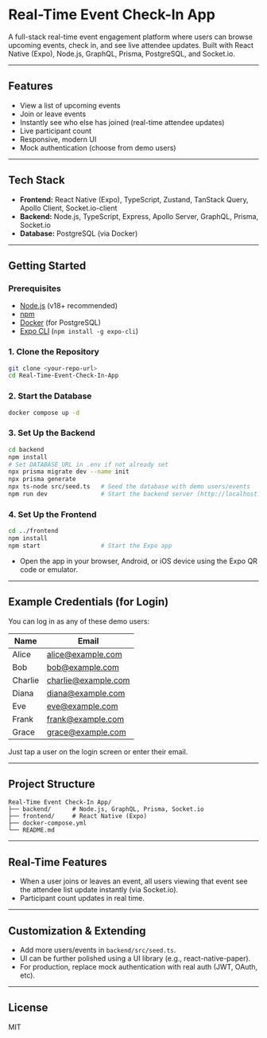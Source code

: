 # Real-Time Event Check-In App

A full-stack real-time event engagement platform where users can browse upcoming events, check in, and see live attendee updates. Built with React Native (Expo), Node.js, GraphQL, Prisma, PostgreSQL, and Socket.io.

---

## Features
- View a list of upcoming events
- Join or leave events
- Instantly see who else has joined (real-time attendee updates)
- Live participant count
- Responsive, modern UI
- Mock authentication (choose from demo users)

---

## Tech Stack
- **Frontend:** React Native (Expo), TypeScript, Zustand, TanStack Query, Apollo Client, Socket.io-client
- **Backend:** Node.js, TypeScript, Express, Apollo Server, GraphQL, Prisma, Socket.io
- **Database:** PostgreSQL (via Docker)

---

## Getting Started

### Prerequisites
- [Node.js](https://nodejs.org/) (v18+ recommended)
- [npm](https://www.npmjs.com/)
- [Docker](https://www.docker.com/) (for PostgreSQL)
- [Expo CLI](https://docs.expo.dev/get-started/installation/) (`npm install -g expo-cli`)

### 1. Clone the Repository
```sh
git clone <your-repo-url>
cd Real-Time-Event-Check-In-App
```

### 2. Start the Database
```sh
docker compose up -d
```

### 3. Set Up the Backend
```sh
cd backend
npm install
# Set DATABASE_URL in .env if not already set
npx prisma migrate dev --name init
npx prisma generate
npx ts-node src/seed.ts   # Seed the database with demo users/events
npm run dev               # Start the backend server (http://localhost:4000/graphql)
```

### 4. Set Up the Frontend
```sh
cd ../frontend
npm install
npm start                 # Start the Expo app
```
- Open the app in your browser, Android, or iOS device using the Expo QR code or emulator.

---

## Example Credentials (for Login)
You can log in as any of these demo users:

| Name    | Email                |
|---------|----------------------|
| Alice   | alice@example.com    |
| Bob     | bob@example.com      |
| Charlie | charlie@example.com  |
| Diana   | diana@example.com    |
| Eve     | eve@example.com      |
| Frank   | frank@example.com    |
| Grace   | grace@example.com    |

Just tap a user on the login screen or enter their email.

---

## Project Structure
```
Real-Time Event Check-In App/
├── backend/      # Node.js, GraphQL, Prisma, Socket.io
├── frontend/     # React Native (Expo)
├── docker-compose.yml
└── README.md
```

---

## Real-Time Features
- When a user joins or leaves an event, all users viewing that event see the attendee list update instantly (via Socket.io).
- Participant count updates in real time.

---

## Customization & Extending
- Add more users/events in `backend/src/seed.ts`.
- UI can be further polished using a UI library (e.g., react-native-paper).
- For production, replace mock authentication with real auth (JWT, OAuth, etc).

---

## License
MIT 